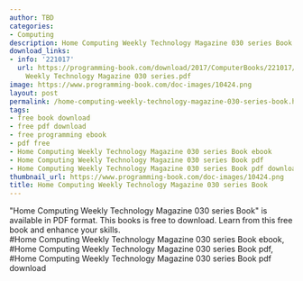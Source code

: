 ```yaml
---
author: TBD
categories:
- Computing
description: Home Computing Weekly Technology Magazine 030 series Book
download_links:
- info: '221017'
  url: https://programming-book.com/download/2017/ComputerBooks/221017/Home Computing
    Weekly Technology Magazine 030 series.pdf
image: https://www.programming-book.com/doc-images/10424.png
layout: post
permalink: /home-computing-weekly-technology-magazine-030-series-book.html
tags:
- free book download
- free pdf download
- free programming ebook
- pdf free
- Home Computing Weekly Technology Magazine 030 series Book ebook
- Home Computing Weekly Technology Magazine 030 series Book pdf
- Home Computing Weekly Technology Magazine 030 series Book pdf download
thumbnail_url: https://www.programming-book.com/doc-images/10424.png
title: Home Computing Weekly Technology Magazine 030 series Book
---
```


 
<div class="item-desc text-justify">
  "Home Computing Weekly Technology Magazine 030 series Book" is available in PDF format. This books is free to download. Learn from this free book and enhance your skills.
  <br>
  #Home Computing Weekly Technology Magazine 030 series Book ebook, #Home Computing Weekly Technology Magazine 030 series Book pdf, #Home Computing Weekly Technology Magazine 030 series Book pdf download
</div>
